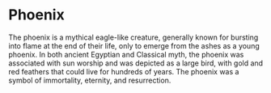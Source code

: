 # Phoenix
The phoenix is a mythical eagle-like creature, generally known for bursting into flame at the end of their life, only to emerge from the ashes as a young phoenix. In both ancient Egyptian and Classical myth, the phoenix was associated with sun worship and was depicted as a large bird, with gold and red feathers that could live for hundreds of years. The phoenix was a symbol of immortality, eternity, and resurrection.
